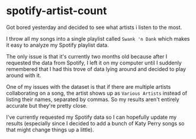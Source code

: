 # spotify-artist-count

Got bored yesterday and decided to see what artists i listen to the most.

I throw all my songs into a single playlist called `Swank 'n Dank` which makes it easy to analyze my Spotify playlist data. 

The only issue is that it's currently two months old because after I requested the data from Spotify, I left it on my computer until I suddenly remembered that I had this trove of data lying around and decided to play around with it. 

One of my issues with the dataset is that if there are multiple artists collaborating on a song, the artist shows up as `Various Artists` instead of listing their names, separated by commas. So my results aren't entirely accurate but they're pretty close. 

I've currently requested my Spotify data so I can hopefully update my results (especially since I decided to add a bunch of Katy Perry songs so that might change things up a little). 
